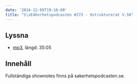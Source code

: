 ```yaml
---
date: '2024-12-09T19:16:00'
title: "S\xE4kerhetspodcasten #273 - Ostrukturerat V.50"
---
```

## Lyssna
* [mp3](https://traffic.libsyn.com/secure/sakerhetspodcasten/2024-12-04_Sakerhetspodcasten.mp3?dest-id=117848), längd: 35:05

## Innehåll
Fullständiga shownotes finns på sakerhetspodcasten.se.
